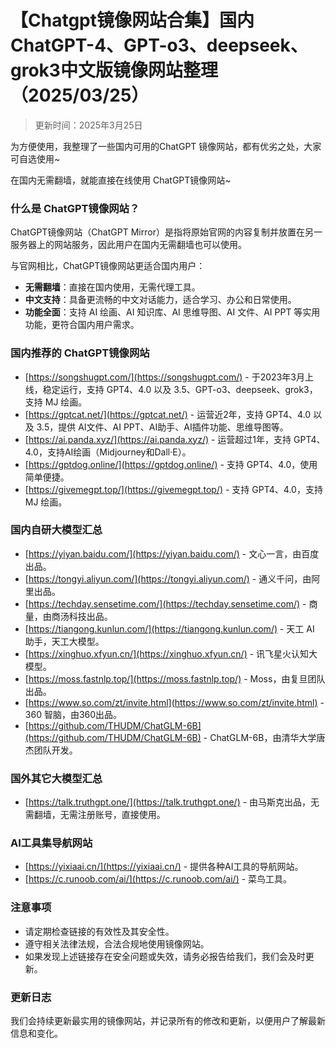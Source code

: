 # 【Chatgpt镜像网站合集】国内 ChatGPT-4、GPT-o3、deepseek、grok3中文版镜像网站整理（2025/03/25）

> 更新时间：2025年3月25日

为方便使用，我整理了一些国内可用的ChatGPT 镜像网站，都有优劣之处，大家可自选使用~

在国内无需翻墙，就能直接在线使用 ChatGPT镜像网站~

### 什么是 ChatGPT镜像网站？
ChatGPT镜像网站（ChatGPT Mirror）是指将原始官网的内容复制并放置在另一服务器上的网站服务，因此用户在国内无需翻墙也可以使用。

与官网相比，ChatGPT镜像网站更适合国内用户：

- **无需翻墙**：直接在国内使用，无需代理工具。
- **中文支持**：具备更流畅的中文对话能力，适合学习、办公和日常使用。
- **功能全面**：支持 AI 绘画、AI 知识库、AI 思维导图、AI 文件、AI PPT 等实用功能，更符合国内用户需求。

### 国内推荐的 ChatGPT镜像网站
- [https://songshugpt.com/](https://songshugpt.com/) - 于2023年3月上线，稳定运行，支持 GPT4、4.0 以及 3.5、GPT-o3、deepseek、grok3，支持 MJ 绘画。
- [https://gptcat.net/](https://gptcat.net/) - 运营近2年，支持 GPT4、4.0 以及 3.5，提供 AI文件、AI PPT、AI助手、AI插件功能、思维导图等。
- [https://ai.panda.xyz/](https://ai.panda.xyz/) - 运营超过1年，支持 GPT4、4.0，支持AI绘画（Midjourney和Dall·E）。
- [https://gptdog.online/](https://gptdog.online/) - 支持 GPT4、4.0，使用简单便捷。
- [https://givemegpt.top/](https://givemegpt.top/) - 支持 GPT4、4.0，支持 MJ 绘画。

### 国内自研大模型汇总
- [https://yiyan.baidu.com/](https://yiyan.baidu.com/) - 文心一言，由百度出品。
- [https://tongyi.aliyun.com/](https://tongyi.aliyun.com/) - 通义千问，由阿里出品。
- [https://techday.sensetime.com/](https://techday.sensetime.com/) - 商量，由商汤科技出品。
- [https://tiangong.kunlun.com/](https://tiangong.kunlun.com/) - 天工 AI 助手，天工大模型。
- [https://xinghuo.xfyun.cn/](https://xinghuo.xfyun.cn/) - 讯飞星火认知大模型。
- [https://moss.fastnlp.top/](https://moss.fastnlp.top/) - Moss，由复旦团队出品。
- [https://www.so.com/zt/invite.html](https://www.so.com/zt/invite.html) - 360 智脑，由360出品。
- [https://github.com/THUDM/ChatGLM-6B](https://github.com/THUDM/ChatGLM-6B) - ChatGLM-6B，由清华大学唐杰团队开发。

### 国外其它大模型汇总
- [https://talk.truthgpt.one/](https://talk.truthgpt.one/) - 由马斯克出品，无需翻墙，无需注册账号，直接使用。

### AI工具集导航网站
- [https://yixiaai.cn/](https://yixiaai.cn/) - 提供各种AI工具的导航网站。
- [https://c.runoob.com/ai/](https://c.runoob.com/ai/) - 菜鸟工具。

### 注意事项
- 请定期检查链接的有效性及其安全性。
- 遵守相关法律法规，合法合规地使用镜像网站。
- 如果发现上述链接存在安全问题或失效，请务必报告给我们，我们会及时更新。

### 更新日志
我们会持续更新最实用的镜像网站，并记录所有的修改和更新，以便用户了解最新信息和变化。
